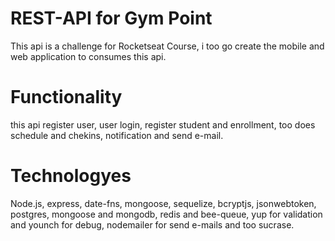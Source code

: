 # REST-API for Gym Point

This api is a challenge for Rocketseat Course, i too go create the mobile and web application to consumes this api.

# Functionality
this api register user, user login, register student and enrollment, too does schedule and chekins, notification and send e-mail.

# Technologyes
Node.js, express, date-fns, mongoose, sequelize, bcryptjs, jsonwebtoken, postgres, mongoose and mongodb, redis and bee-queue, yup for validation and younch for debug, nodemailer for send e-mails and too sucrase.
